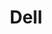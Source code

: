 ---
blog: https://blog.dell.com/
colors:
- '#007DB8'
facebook: http://www.facebook.com/dell
font:
  name: Replica
  url: https://lineto.com/The+Fonts/Font+Categories/Text+Fonts/Replica/
git: https://github.com/dell
guide: http://brand.delltechnologies.com/dell/logo-library/
images:
- dell-icon.svg
- dell-ar21.svg
logohandle: dell
sort: dell
tags:
- hardware
title: Dell
twitter: https://x.com/Dell
website: http://www.dell.com/
wikipedia: https://en.wikipedia.org/wiki/Dell
youtube: http://www.youtube.com/user/dellvlog
---